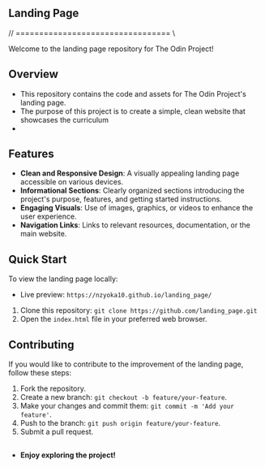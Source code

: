 ## Landing Page 

// ================================= \\

Welcome to the landing page repository for The Odin Project!

## Overview

- This repository contains the code and assets for The Odin Project's landing page.
- The purpose of this project is to create a simple, clean website that showcases the curriculum
- 
## Features

- **Clean and Responsive Design**: A visually appealing landing page accessible on various devices.
- **Informational Sections**: Clearly organized sections introducing the project's purpose, features, and getting started instructions.
- **Engaging Visuals**: Use of images, graphics, or videos to enhance the user experience.
- **Navigation Links**: Links to relevant resources, documentation, or the main website.

## Quick Start

To view the landing page locally:

- Live preview: `https://nzyoka10.github.io/landing_page/`

1. Clone this repository: `git clone https://github.com/landing_page.git`
2. Open the `index.html` file in your preferred web browser.

## Contributing

If you would like to contribute to the improvement of the landing page, follow these steps:

1. Fork the repository.
2. Create a new branch: `git checkout -b feature/your-feature`.
3. Make your changes and commit them: `git commit -m 'Add your feature'`.
4. Push to the branch: `git push origin feature/your-feature`.
5. Submit a pull request.


##

- **Enjoy exploring the project!**
